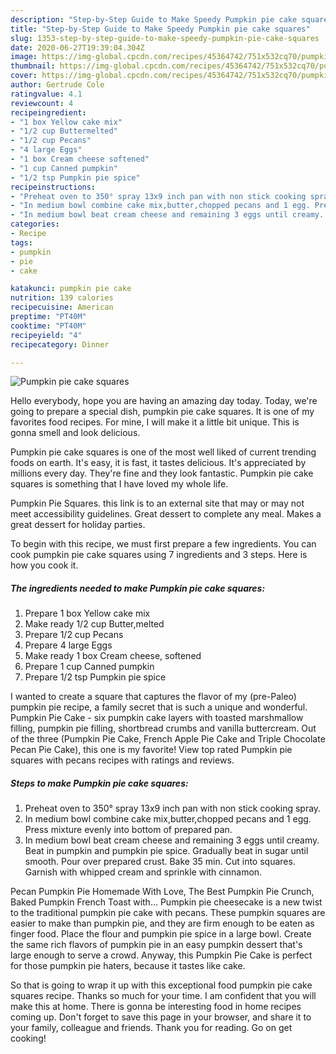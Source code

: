 ```yaml
---
description: "Step-by-Step Guide to Make Speedy Pumpkin pie cake squares"
title: "Step-by-Step Guide to Make Speedy Pumpkin pie cake squares"
slug: 1353-step-by-step-guide-to-make-speedy-pumpkin-pie-cake-squares
date: 2020-06-27T19:39:04.304Z
image: https://img-global.cpcdn.com/recipes/45364742/751x532cq70/pumpkin-pie-cake-squares-recipe-main-photo.jpg
thumbnail: https://img-global.cpcdn.com/recipes/45364742/751x532cq70/pumpkin-pie-cake-squares-recipe-main-photo.jpg
cover: https://img-global.cpcdn.com/recipes/45364742/751x532cq70/pumpkin-pie-cake-squares-recipe-main-photo.jpg
author: Gertrude Cole
ratingvalue: 4.1
reviewcount: 4
recipeingredient:
- "1 box Yellow cake mix"
- "1/2 cup Buttermelted"
- "1/2 cup Pecans"
- "4 large Eggs"
- "1 box Cream cheese softened"
- "1 cup Canned pumpkin"
- "1/2 tsp Pumpkin pie spice"
recipeinstructions:
- "Preheat oven to 350° spray 13x9 inch pan with non stick cooking spray."
- "In medium bowl combine cake mix,butter,chopped pecans and 1 egg. Press mixture evenly into bottom of prepared pan."
- "In medium bowl beat cream cheese and remaining 3 eggs until creamy. Beat in pumpkin and pumpkin pie spice. Gradually beat in sugar until smooth. Pour over prepared crust. Bake 35 min. Cut into squares. Garnish with whipped cream and sprinkle with cinnamon."
categories:
- Recipe
tags:
- pumpkin
- pie
- cake

katakunci: pumpkin pie cake 
nutrition: 139 calories
recipecuisine: American
preptime: "PT40M"
cooktime: "PT40M"
recipeyield: "4"
recipecategory: Dinner

---
```



![Pumpkin pie cake squares](https://img-global.cpcdn.com/recipes/45364742/751x532cq70/pumpkin-pie-cake-squares-recipe-main-photo.jpg)

Hello everybody, hope you are having an amazing day today. Today, we're going to prepare a special dish, pumpkin pie cake squares. It is one of my favorites food recipes. For mine, I will make it a little bit unique. This is gonna smell and look delicious.

Pumpkin pie cake squares is one of the most well liked of current trending foods on earth. It's easy, it is fast, it tastes delicious. It's appreciated by millions every day. They're fine and they look fantastic. Pumpkin pie cake squares is something that I have loved my whole life.

Pumpkin Pie Squares. this link is to an external site that may or may not meet accessibility guidelines. Great dessert to complete any meal. Makes a great dessert for holiday parties.


To begin with this recipe, we must first prepare a few ingredients. You can cook pumpkin pie cake squares using 7 ingredients and 3 steps. Here is how you cook it.

<!--inarticleads1-->

##### The ingredients needed to make Pumpkin pie cake squares:

1. Prepare 1 box Yellow cake mix
1. Make ready 1/2 cup Butter,melted
1. Prepare 1/2 cup Pecans
1. Prepare 4 large Eggs
1. Make ready 1 box Cream cheese, softened
1. Prepare 1 cup Canned pumpkin
1. Prepare 1/2 tsp Pumpkin pie spice


I wanted to create a square that captures the flavor of my (pre-Paleo) pumpkin pie recipe, a family secret that is such a unique and wonderful. Pumpkin Pie Cake - six pumpkin cake layers with toasted marshmallow filling, pumpkin pie filling, shortbread crumbs and vanilla buttercream. Out of the three (Pumpkin Pie Cake, French Apple Pie Cake and Triple Chocolate Pecan Pie Cake), this one is my favorite! View top rated Pumpkin pie squares with pecans recipes with ratings and reviews. 

<!--inarticleads2-->

##### Steps to make Pumpkin pie cake squares:

1. Preheat oven to 350° spray 13x9 inch pan with non stick cooking spray.
1. In medium bowl combine cake mix,butter,chopped pecans and 1 egg. Press mixture evenly into bottom of prepared pan.
1. In medium bowl beat cream cheese and remaining 3 eggs until creamy. Beat in pumpkin and pumpkin pie spice. Gradually beat in sugar until smooth. Pour over prepared crust. Bake 35 min. Cut into squares. Garnish with whipped cream and sprinkle with cinnamon.


Pecan Pumpkin Pie Homemade With Love, The Best Pumpkin Pie Crunch, Baked Pumpkin French Toast with… Pumpkin pie cheesecake is a new twist to the traditional pumpkin pie cake with pecans. These pumpkin squares are easier to make than pumpkin pie, and they are firm enough to be eaten as finger food. Place the flour and pumpkin pie spice in a large bowl. Create the same rich flavors of pumpkin pie in an easy pumpkin dessert that&#39;s large enough to serve a crowd. Anyway, this Pumpkin Pie Cake is perfect for those pumpkin pie haters, because it tastes like cake. 

So that is going to wrap it up with this exceptional food pumpkin pie cake squares recipe. Thanks so much for your time. I am confident that you will make this at home. There is gonna be interesting food in home recipes coming up. Don't forget to save this page in your browser, and share it to your family, colleague and friends. Thank you for reading. Go on get cooking!
